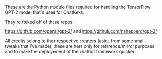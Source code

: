 These are the Python module files required for handling the TensorFlow GPT-2 model that's used for ChatKeke.

They're forked off of these repos:

https://github.com/openai/gpt-2/ and https://github.com/nshepperd/gpt-2/

All credits belong to their respective creators (aside from some small tweaks that I've made), these are here only for reference/mirror purposes and to make the deployement of the chatbot framework quicker.
